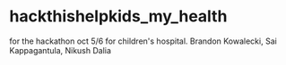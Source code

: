 # hackthishelpkids_my_health
for the hackathon oct 5/6 for children's hospital. Brandon Kowalecki, Sai Kappagantula, Nikush Dalia